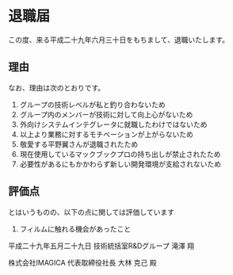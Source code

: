 # 退職届
この度、来る平成二十九年六月三十日をもちまして、退職いたします。

## 理由
なお、理由は次のとおりです。
1. グループの技術レベルが私と釣り合わないため
1. グループ内のメンバーが技術に対して向上心がないため
1. 外向けシステムインテグレータに就職したわけではないため
1. 以上より業務に対するモチベーションが上がらないため
1. 敬愛する平野翼さんが退職されたため
1. 現在使用しているマックブックプロの持ち出しが禁止されたため
1. 必要性があるにもかかわらず新しい開発環境が支給されないため


## 評価点
とはいうものの、以下の点に関しては評価しています
1. フィルムに触れる機会があったこと

平成二十九年五月二十九日
技術統括室R&Dグループ 滝澤  翔


株式会社IMAGICA
代表取締役社長 大林 克己 殿
